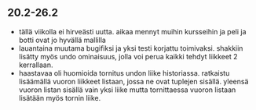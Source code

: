 ## 20.2-26.2
- tällä viikolla ei hirveästi uutta. aikaa mennyt muihin kursseihin ja peli ja botti ovat jo hyvällä mallilla
- lauantaina muutama bugifiksi ja yksi testi korjattu toimivaksi. shakkiin lisätty myös undo ominaisuus, jolla voi perua kaikki tehdyt liikkeet 2 kerrallaan.
- haastavaa oli huomioida tornitus undon liike historiassa. ratkaistu lisäämällä vuoron liikkeet listaan, jossa ne ovat tuplejen sisällä. yleensä vuoron listan sisällä vain yksi liike mutta tornittaessa vuoron listaan lisätään myös tornin liike.
